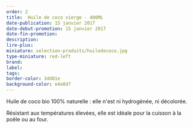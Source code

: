 ```yaml
---
order: 2
title:  Huile de coco vierge - 400ML
date-publication: 15 janvier 2017
date-debut-promotion: 15 janvier 2017
date-fin-promotion:
description: 
lire-plus:
miniature: selection-produits/huiledecoco.jpg
type-miniature: red-left
brand:
label: 
tags:
border-color: 3dd81e
background-color: e4e8d7
---
```


Huile de coco bio 100% naturelle : elle n'est ni hydrogénée, ni décolorée.

Résistant aux températures élevées, elle est idéale pour la cuisson à la poêle ou au four.

